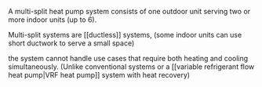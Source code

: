 A multi-split heat pump system consists of one outdoor unit serving two or more indoor units (up to 6). 

Multi-split systems are [[ductless]] systems, (some indoor units can use short ductwork to serve a small space)

the system cannot handle use cases that require both heating and cooling simultaneously. (Unlike conventional systems or a [[variable refrigerant flow heat pump|VRF heat pump]] system with heat recovery)